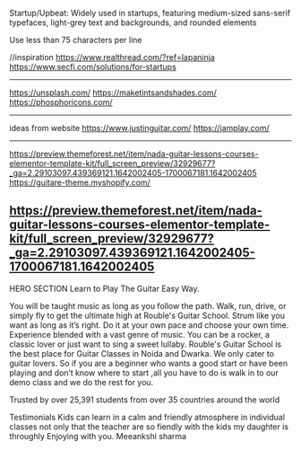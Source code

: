 Startup/Upbeat: Widely used in startups, featuring medium-sized sans-serif typefaces, light-grey text and backgrounds, and rounded elements

<!--
1 When choosing font-sizes, limit choices! Use a
“type scale” tool or other pre-defined range
2 For long text (like a blog post), try a size of
20px or even bigger
3 For headlines, you can go really big (50px+)
and bold (600+), depending on personality
4 For any text, don’t use a font weight
under 400 (regular

 -->

Use less than 75 characters per line

//inspiration
https://www.realthread.com/?ref=lapaninja
https://www.secfi.com/solutions/for-startups

---

https://unsplash.com/
https://maketintsandshades.com/
https://phosphoricons.com/

---

ideas from website
https://www.justinguitar.com/
https://jamplay.com/

---

https://preview.themeforest.net/item/nada-guitar-lessons-courses-elementor-template-kit/full_screen_preview/32929677?_ga=2.29103097.439369121.1642002405-1700067181.1642002405
https://guitare-theme.myshopify.com/

## https://preview.themeforest.net/item/nada-guitar-lessons-courses-elementor-template-kit/full_screen_preview/32929677?_ga=2.29103097.439369121.1642002405-1700067181.1642002405

<!-- texts -->

HERO SECTION
Learn to Play The Guitar Easy Way.

You will be taught music as long as you follow the path. Walk, run, drive, or simply fly to get the ultimate high at Rouble's Guitar School. Strum like you want as long as it’s right. Do it at your own pace and choose your own time. Experience blended with a vast genre of music. You can be a rocker, a classic lover or just want to sing a sweet lullaby. Rouble's Guitar School is the best place for Guitar Classes in Noida and Dwarka. We only cater to guitar lovers. So if you are a beginner who wants a good start or have been playing and don’t know where to start ,all you have to do is walk in to our demo class and we do the rest for you.

Trusted by over 25,391 students from over 35 countries around the world

Testimonials
Kids can learn in a calm and friendly atmosphere in individual classes not only that the teacher are so fiendly with the kids my daughter is throughly Enjoying with you.
Meeankshi sharma

